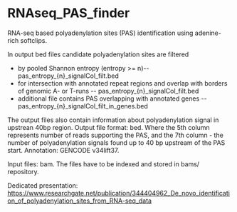 # RNAseq_PAS_finder
RNA-seq based polyadenylation sites (PAS) identification using adenine-rich softclips.

In output bed files candidate polyadenylation sites are filtered 
  -  by pooled Shannon entropy (entropy >= n)-- pas_entropy_{n}_signalCol_filt.bed
  -  for intersection with annotated repeat regions and overlap with borders of genomic A- or T-runs -- pas_entropy_{n}_signalCol_filt.bed
  -  additional file contains PAS overlapping with annotated genes -- pas_entropy_{n}_signalCol_filt_in_genes.bed

The output files also contain information about polyadenylation signal in upstrean 40bp region. 
Output file format: bed. Where the 5th column represents number of reads supporting the PAS, and the 7th column - the number of polyadenylation signals found up to 40 bp upstream of the PAS start. 
Annotation: GENCODE v34lift37.

Input files: bam. The files have to be indexed and stored in bams/ repository.

Dedicated presentation:
https://www.researchgate.net/publication/344404962_De_novo_identification_of_polyadenylation_sites_from_RNA-seq_data
